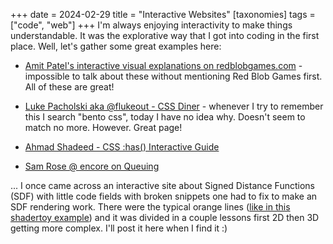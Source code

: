 +++
date = 2024-02-29
title = "Interactive Websites"
[taxonomies]
tags = ["code", "web"]
+++
I'm always enjoying interactivity to make things understandable. It was the explorative way that I got into coding in the first place.
Well, let's gather some great examples here:

* [Amit Patel's interactive visual explanations on redblobgames.com](https://www.redblobgames.com) - impossible to talk about these without mentioning Red Blob Games first. All of these are great!

* [Luke Pacholski aka @flukeout - CSS Diner](https://flukeout.github.io) - whenever I try to remember this I search "bento css", today I have no idea why. Doesn't seem to match no more. However. Great page!
* [Ahmad Shadeed - CSS :has() Interactive Guide](https://ishadeed.com/article/css-has-guide)

* [Sam Rose @ encore on Queuing](https://encore.dev/blog/queueing)

... I once came across an interactive site about Signed Distance Functions (SDF) with little code fields with broken snippets one had to fix to make an SDF rendering work. There were the typical orange lines ([like in this shadertoy example](https://www.shadertoy.com/view/3ltSW2)) and it was divided in a couple lessons first 2D then 3D getting more complex. I'll post it here when I find it :)
